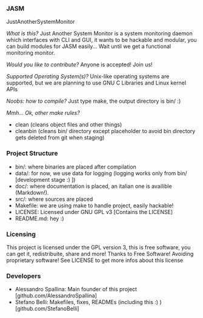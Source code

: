 ### JASM

JustAnotherSystemMonitor

*What is this?*
Just Another System Monitor is a system monitoring daemon which interfaces with CLI and GUI, it wants to be hackable and modular, you can build modules for JASM easily... Wait until we get a functional monitoring monitor.

*Would you like to contribute?*
Anyone is accepted! Join us!

*Supported Operating System(s)?*
Unix-like operating systems are supported, but we are planning to use GNU C Libraries and Linux kernel APIs

*Noobs: how to compile?*
Just type make, the output directory is bin/ :)

*Mmh... Ok, other make rules?*
 - clean (cleans object files and other things)
 - cleanbin (cleans bin/ directory except placeholder to avoid bin directory gets deleted from git when staging)

### Project Structure

 - bin/: where binaries are placed after compilation
 - data/: for now, we use data for logging (logging works only from bin/ [development stage :) ])
 - doc/: where documentation is placed, an italian one is availible (Markdown!).
 - src/: where sources are placed
 - Makefile: we are using make to handle project, easily hackable! 
 - LICENSE: Licensed under GNU GPL v3 [Contains the LICENSE]
 - README.md: hey :)

### Licensing

This project is licensed under the GPL version 3, this is free software, you can get it, redistribuite, share and more! 
Thanks to Free Software! Avoiding proprietary software! See LICENSE to get more infos about this license

### Developers

 - Alessandro Spallina: Main founder of this project [github.com/AlessandroSpallina]
 - Stefano Belli: Makefiles, fixes, READMEs (including this :) ) [github.com/StefanoBelli]

